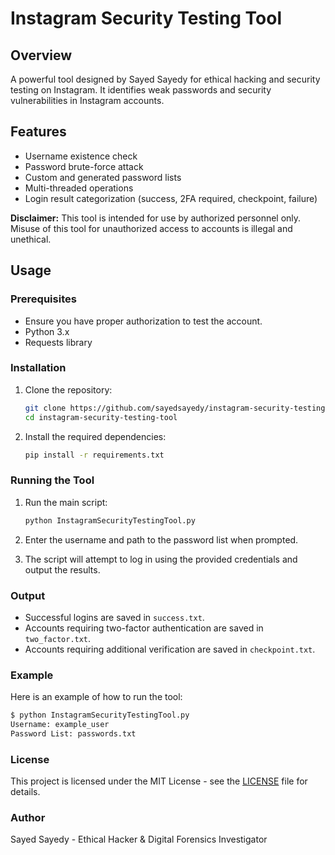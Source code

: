 # Instagram Security Testing Tool

## Overview
A powerful tool designed by Sayed Sayedy for ethical hacking and security testing on Instagram. It identifies weak passwords and security vulnerabilities in Instagram accounts.

## Features
- Username existence check
- Password brute-force attack
- Custom and generated password lists
- Multi-threaded operations
- Login result categorization (success, 2FA required, checkpoint, failure)

**Disclaimer:** This tool is intended for use by authorized personnel only. Misuse of this tool for unauthorized access to accounts is illegal and unethical.

## Usage

### Prerequisites

- Ensure you have proper authorization to test the account.
- Python 3.x
- Requests library

### Installation

1. Clone the repository:
    ```bash
    git clone https://github.com/sayedsayedy/instagram-security-testing-tool.git
    cd instagram-security-testing-tool
    ```

2. Install the required dependencies:
    ```bash
    pip install -r requirements.txt
    ```

### Running the Tool

1. Run the main script:
    ```bash
    python InstagramSecurityTestingTool.py
    ```

2. Enter the username and path to the password list when prompted.

3. The script will attempt to log in using the provided credentials and output the results.

### Output

- Successful logins are saved in `success.txt`.
- Accounts requiring two-factor authentication are saved in `two_factor.txt`.
- Accounts requiring additional verification are saved in `checkpoint.txt`.

### Example

Here is an example of how to run the tool:

```bash
$ python InstagramSecurityTestingTool.py
Username: example_user
Password List: passwords.txt
  ```
### License

This project is licensed under the MIT License - see the [LICENSE](https://github.com/ssayedy/InstagramSecurityTestingTool/blob/main/LICENSE.rst) file for details.

### Author

Sayed Sayedy - Ethical Hacker & Digital Forensics Investigator
